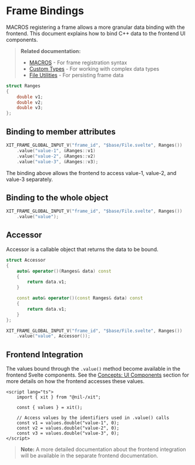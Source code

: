 # Frame Bindings

MACROS registering a frame allows a more granular data binding with the frontend. This document explains how to bind C++ data to the frontend UI components.

> **Related documentation:**
> - [MACROS](./05-MACROS.md) - For frame registration syntax
> - [Custom Types](./06-custom-types.md) - For working with complex data types
> - [File Utilities](./08-file-utilities.md) - For persisting frame data

```cpp
struct Ranges
{
    double v1;
    double v2;
    double v3;
};
```

## Binding to member attributes

```cpp
XIT_FRAME_GLOBAL_INPUT_V("frame_id", "$base/File.svelte", Ranges())
    .value("value-1", &Ranges::v1)
    .value("value-2", &Ranges::v2)
    .value("value-3", &Ranges::v3);
```

The binding above allows the frontend to access value-1, value-2, and value-3 separately.

## Binding to the whole object

```cpp
XIT_FRAME_GLOBAL_INPUT_V("frame_id", "$base/File.svelte", Ranges())
    .value("value");
```

## Accessor

Accessor is a callable object that returns the data to be bound.

```cpp
struct Accessor
{
    auto& operator()(Ranges& data) const
    {
        return data.v1;
    }

    const auto& operator()(const Ranges& data) const
    {
        return data.v1;
    }
};

XIT_FRAME_GLOBAL_INPUT_V("frame_id", "$base/File.svelte", Ranges())
    .value("value", Accessor());
```

## Frontend Integration

The values bound through the `.value()` method become available in the frontend Svelte components. See the [Concepts: UI Components](./03-concepts.md#ui-components) section for more details on how the frontend accesses these values.

```svelte
<script lang="ts">
    import { xit } from "@nil-/xit";

    const { values } = xit();
    
    // Access values by the identifiers used in .value() calls
    const v1 = values.double("value-1", 0);
    const v2 = values.double("value-2", 0);
    const v3 = values.double("value-3", 0);
</script>
```

> **Note:** A more detailed documentation about the frontend integration will be available in the separate frontend documentation.